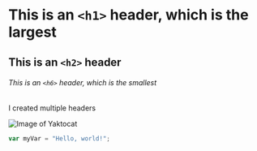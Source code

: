 # This is an `<h1>` header, which is the largest
## This is an `<h2>` header

###### This is an `<h6>` header, which is the smallest
I created multiple headers

![Image of Yaktocat](https://octodex.github.com/images/yaktocat.png)

``` javascript
var myVar = "Hello, world!";
```
